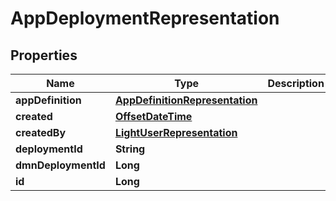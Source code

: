 
# AppDeploymentRepresentation

## Properties
Name | Type | Description | Notes
------------ | ------------- | ------------- | -------------
**appDefinition** | [**AppDefinitionRepresentation**](AppDefinitionRepresentation.md) |  |  [optional]
**created** | [**OffsetDateTime**](OffsetDateTime.md) |  |  [optional]
**createdBy** | [**LightUserRepresentation**](LightUserRepresentation.md) |  |  [optional]
**deploymentId** | **String** |  |  [optional]
**dmnDeploymentId** | **Long** |  |  [optional]
**id** | **Long** |  |  [optional]



